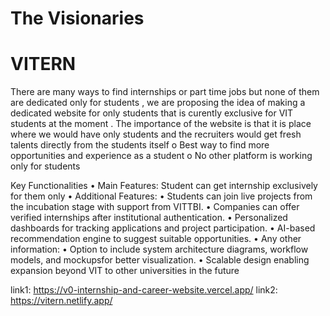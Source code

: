 # The Visionaries 
# VITERN

 There are many ways to find internships or part time jobs but none of them are dedicated only for students , we are proposing the idea of making a dedicated website for only students that is curently exclusive for VIT students at the moment . The importance of the website is that it is place where we would have only students and the recruiters would get fresh talents directly from the students itself o Best way to find more opportunities and experience as a student o No other platform is working only for students

Key Functionalities • Main Features: Student can get internship exclusively for them only • Additional Features: • Students can join live projects from the incubation stage with support from VITTBI. • Companies can offer verified internships after institutional authentication. • Personalized dashboards for tracking applications and project participation. • AI-based recommendation engine to suggest suitable opportunities. • Any other information: • Option to include system architecture diagrams, workflow models, and mockupsfor better visualization. • Scalable design enabling expansion beyond VIT to other universities in the future

link1: https://v0-internship-and-career-website.vercel.app/ 
link2:
 https://vitern.netlify.app/
